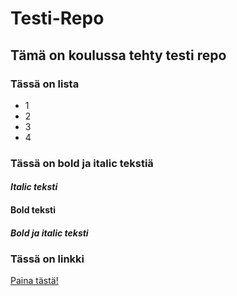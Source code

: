 # Testi-Repo
## Tämä on koulussa tehty testi repo
### Tässä on lista
- 1
- 2
- 3
- 4

### Tässä on bold ja italic tekstiä

#### *Italic teksti*
#### **Bold teksti**
#### ***Bold ja italic teksti***

### Tässä on linkki
[Paina tästä!](https://www.example.com/my%20great%20page)
